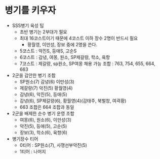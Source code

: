# 병기를 키우자


* SSS병기 육성 팁
  * 초반 병기는 2부대가 필요
  * 최대 16코스트이기 때문에 4코스트 이하 장수 2명이 반드시 필요
    * 황월영, 이만성, 장보 중에 2명을 쓴다.
  * 5코스트 : 악진S, 등애S, 고순S
  * 6코스트 : 감녕, 여몽, 원소, SP제갈량, 학소, 육항
  * 7코스트 : 제갈량, sp원소, SP여몽
  채용 가능 조합 : 763, 754, 655, 664, 663
* 2군을 감안한 병기 조합
  * SP원소(7) 감녕(6) 이만성(3)
  * 제갈량(7) 악진(5) 황월영(4)
  * 감녕(6), 악진(5), 등애(5)
  * 감녕(6), SP제갈량(6), 황월영(4)(감태주, 북벌창, 여곽황)
  * 663 조합은 664 조합과 동일
* 2군을 배제한 순수 병기 운영 조합
  * 여몽(6), 원소(6), 이만성(3)
  * 악진(5), 등애(5), 고순(5)
  * 장보(3), 학소(6), 육항(6)
* 병기장수 티어
  * 0티어 : SP원소(7), 사쟁선부악진(5)
  * 1티어 : 나머지
